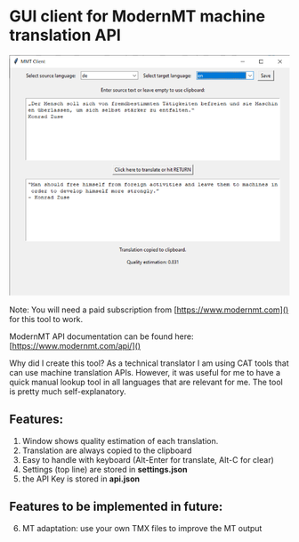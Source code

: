 # GUI client for ModernMT machine translation API

![Screenshot.png](Screenshot.png)

Note: You will need a paid subscription from [https://www.modernmt.com]() for this tool to work.

ModernMT API documentation can be found here:
[https://www.modernmt.com/api/]()

Why did I create this tool? 
As a technical translator I am using CAT tools that can use
machine translation APIs. However, it was useful for me to have a quick manual lookup tool in all languages that are relevant for me.
The tool is pretty much self-explanatory.

## Features:
1. Window shows quality estimation of each translation.
2. Translation are always copied to the clipboard 
3. Easy to handle with keyboard (Alt-Enter for translate, Alt-C for clear)
4. Settings (top line) are stored in __settings.json__ 
5. the API Key is stored in __api.json__

## Features to be implemented in future:
6. MT adaptation: use your own TMX files to improve the MT output

